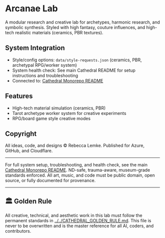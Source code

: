 # Arcanae Lab

A modular research and creative lab for archetypes, harmonic research, and symbolic synthesis. Styled with high fantasy, couture influences, and high-tech realistic materials (ceramics, PBR textures).

## System Integration
- Style/config options: `data/style-requests.json` (ceramics, PBR, archetypal RPG/worker system)
- System health check: See main Cathedral README for setup instructions and troubleshooting
- Connected to: [Cathedral Monorepo README](../../README.md)

## Features
- High-tech material simulation (ceramics, PBR)
- Tarot archetype worker system for creative experiments
- RPG/board game style creative modes

## Copyright
All ideas, code, and designs © Rebecca Lemke. Published for Azure, GitHub, and Cloudflare.

---

For full system setup, troubleshooting, and health check, see the main [Cathedral Monorepo README](../../README.md).
ND-safe, trauma-aware, museum-grade standards enforced. All art, music, and code must be public domain, open source, or fully documented for provenance.

---

## 🏛️ Golden Rule

All creative, technical, and aesthetic work in this lab must follow the permanent standards in [../../CATHEDRAL_GOLDEN_RULE.md](../../CATHEDRAL_GOLDEN_RULE.md). This file is never to be overwritten and is the master reference for all AI, coders, and contributors.
